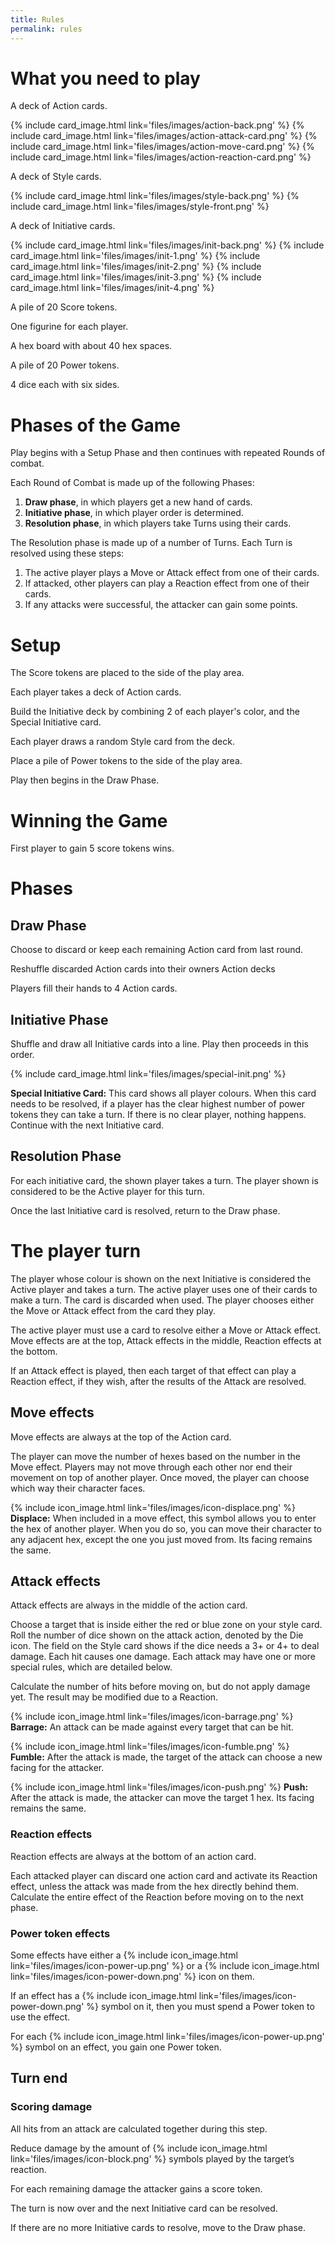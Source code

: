 ```yaml
---
title: Rules
permalink: rules
---
```

# What you need to play
A deck of Action cards.

{% include card_image.html link='files/images/action-back.png' %}
{% include card_image.html link='files/images/action-attack-card.png' %}
{% include card_image.html link='files/images/action-move-card.png' %}
{% include card_image.html link='files/images/action-reaction-card.png' %}

A deck of Style cards.

{% include card_image.html link='files/images/style-back.png' %}
{% include card_image.html link='files/images/style-front.png' %}

A deck of Initiative cards.

{% include card_image.html link='files/images/init-back.png' %}
{% include card_image.html link='files/images/init-1.png' %}
{% include card_image.html link='files/images/init-2.png' %}
{% include card_image.html link='files/images/init-3.png' %}
{% include card_image.html link='files/images/init-4.png' %}

A pile of 20 Score tokens.

One figurine for each player.

A hex board with about 40 hex spaces.

A pile of 20 Power tokens.

4 dice each with six sides.

# Phases of the Game
Play begins with a Setup Phase and then continues with repeated Rounds of combat.

Each Round of Combat is made up of the following Phases:

1. **Draw phase**, in which players get a new hand of cards.
2. **Initiative phase**, in which player order is determined.
3. **Resolution phase**, in which players take Turns using their cards.

The Resolution phase is made up of a number of Turns. Each Turn is resolved using these steps:
1. The active player plays a Move or Attack effect from one of their cards.
2. If attacked, other players can play a Reaction effect from one of their cards.
3. If any attacks were successful, the attacker can gain some points.

# Setup
The Score tokens are placed to the side of the play area.

Each player takes a deck of Action cards.

Build the Initiative deck by combining 2 of each player's color, and the Special Initiative card.  

Each player draws a random Style card from the deck.

Place a pile of Power tokens to the side of the play area.

Play then begins in the Draw Phase.

# Winning the Game
First player to gain 5 score tokens wins.

# Phases
## Draw Phase
Choose to discard or keep each remaining Action card from last round.

Reshuffle discarded Action cards into their owners Action decks

Players fill their hands to 4 Action cards.

## Initiative Phase
Shuffle and draw all Initiative cards into a line. Play then proceeds in this order.

{% include card_image.html link='files/images/special-init.png' %} 

**Special Initiative Card:** This card shows all player colours. When this card needs to be resolved, if a player has the clear highest number of power tokens they can take a turn. If there is no clear player, nothing happens. Continue with the next Initiative card.

## Resolution Phase
For each initiative card, the shown player takes a turn. The player shown is considered to be the Active player for this turn.

Once the last Initiative card is resolved, return to the Draw phase.

# The player turn
The player whose colour is shown on the next Initiative is considered the Active player and takes a turn. The active player uses one of their cards to make a turn. The card is discarded when used. The player chooses either the Move or Attack effect from the card they play.

The active player must use a card to resolve either a Move or Attack effect. Move effects are at the top, Attack effects in the middle, Reaction effects at the bottom.

If an Attack effect is played, then each target of that effect can play a Reaction effect, if they wish, after the results of the Attack are resolved.

## Move effects
Move effects are always at the top of the Action card.

The player can move the number of hexes based on the number in the Move effect. Players may not move through each other nor end their movement on top of another player.
Once moved, the player can choose which way their character faces.



{% include icon_image.html link='files/images/icon-displace.png' %} **Displace:**   When included in a move effect, this symbol allows you to enter the hex of another player. When you do so, you can move their character to any adjacent hex, except the one you just moved from. Its facing remains the same. 

## Attack effects
Attack effects are always in the middle of the action card.

Choose a target that is inside either the red or blue zone on your style card. Roll the number of dice shown on the attack action, denoted by the Die icon. The field on the Style card shows if the dice needs a 3+ or 4+ to deal damage. Each hit causes one damage. Each attack may have one or more special rules, which are detailed below.

Calculate the number of hits before moving on, but do not apply damage yet. The result may be modified due to a Reaction.

{% include icon_image.html link='files/images/icon-barrage.png' %} **Barrage:** An attack can be made against every target that can be hit.

{% include icon_image.html link='files/images/icon-fumble.png' %} **Fumble:** After the attack is made, the target of the attack can choose a new facing for the attacker.

{% include icon_image.html link='files/images/icon-push.png' %} **Push:** After the attack is made, the attacker can move the target 1 hex. Its facing remains the same.

### Reaction effects
Reaction effects are always at the bottom of an action card.

Each attacked player can discard one action card and activate its Reaction effect, unless the attack was made from the hex directly behind them. Calculate the entire effect of the Reaction before moving on to the next phase.

### Power token effects
Some effects have either a {% include icon_image.html link='files/images/icon-power-up.png' %} or a {% include icon_image.html link='files/images/icon-power-down.png' %} icon on them.

If an effect has a {% include icon_image.html link='files/images/icon-power-down.png' %} symbol on it, then you must spend a Power token to use the effect.

For each {% include icon_image.html link='files/images/icon-power-up.png' %} symbol on an effect, you gain one Power token.

## Turn end
### Scoring damage
All hits from an attack are calculated together during this step.

Reduce damage by the amount of {% include icon_image.html link='files/images/icon-block.png' %} symbols played by the target’s reaction.

For each remaining damage the attacker gains a score token.

The turn is now over and the next Initiative card can be resolved.

If there are no more Initiative cards to resolve, move to the Draw phase.


